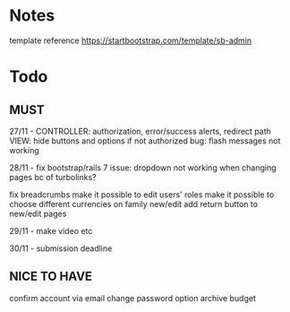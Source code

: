 # Notes
template reference
https://startbootstrap.com/template/sb-admin

# Todo
## MUST

27/11 - CONTROLLER: authorization, error/success alerts, redirect path
        VIEW: hide buttons and options if not authorized
        bug: flash messages not working

28/11 - fix bootstrap/rails 7 issue: dropdown not working when changing pages bc of turbolinks?

fix breadcrumbs
make it possible to edit users' roles
make it possible to choose different currencies on family new/edit
add return button to new/edit pages

29/11 - make video etc

30/11 - submission deadline

## NICE TO HAVE

confirm account via email
change password option
archive budget
